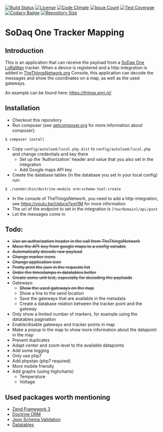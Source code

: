 [![Build Status](https://travis-ci.org/aiolos/sodaq-one-tracker-mapping.svg?branch=master)](https://travis-ci.org/aiolos/sodaq-one-tracker-mapping)
[![License](https://img.shields.io/github/license/aiolos/sodaq-one-tracker-mapping.svg)](LICENSE.md)
[![Code Climate](https://codeclimate.com/github/aiolos/sodaq-one-tracker-mapping/badges/gpa.svg)](https://codeclimate.com/github/aiolos/sodaq-one-tracker-mapping)
[![Issue Count](https://codeclimate.com/github/aiolos/sodaq-one-tracker-mapping/badges/issue_count.svg)](https://codeclimate.com/github/aiolos/sodaq-one-tracker-mapping)
[![Test Coverage](https://codeclimate.com/github/aiolos/sodaq-one-tracker-mapping/badges/coverage.svg)](https://codeclimate.com/github/aiolos/sodaq-one-tracker-mapping/coverage)
[![Codacy Badge](https://api.codacy.com/project/badge/Grade/0248f3aa5ecf408e832e4536c397bb73)](https://www.codacy.com/app/aiolos/sodaq-one-tracker-mapping?utm_source=github.com&amp;utm_medium=referral&amp;utm_content=aiolos/sodaq-one-tracker-mapping&amp;utm_campaign=Badge_Grade)
[![Repository Size](https://reposs.herokuapp.com/?path=aiolos/sodaq-one-tracker-mapping)](https://github.com/ruddfawcett/reposs)

# SoDaq One Tracker Mapping

## Introduction

This is an application that can receive the payload from a [SoDaq One LoRaWan](http://support.sodaq.com/sodaq-one/loraone/) tracker. 
When a device is registered and a http-integration is added in [TheThingsNetwork.org](http://www.TheThingsNetwork.org) Console, this application
can decode the messages and show the coordinates on a map, as well as the used gateways.

An example can be found here: https://things.enri.nl/

## Installation

- Checkout this repository
- Run composer (see [getcomposer.org](http://getcomposer.org) for more information about composer):
```bash
$ composer install
```
- Copy `config/autoload/local.php.dist` to `config/autoload/local.php` and change credentials and key there
    - Set up the 'Authorization' header and value that you also set in the integration
    - Add Google maps API key
- Create the database tables (in the database you set in your local config) run:
```bash
$ ./vendor/bin/doctrine-module orm:schema-tool:create
```
- In the console of TheThingsNetwork, you need to add a http-integration, see https://youtu.be/Uebcq7xmI1M for more information
- The url of the endpoint to set in the integration is `[YourDomain]/api/post`
- Let the messages come in

## Todo:

- ~~Use an authorization header in the call from TheThingsNetwork~~
- ~~Move the API-key from google maps to a config variable~~
- ~~Automatically decode raw payload~~
- ~~Change marker icons~~
- ~~Change application icon~~
- ~~Pretty print the json in the requests list~~
- ~~Order the timestamps in datatables better~~
- ~~Create some unit test, especially for decoding the payloads~~
- Gateways:
    - ~~Show the used gateways on the map~~
    - Show a line to the send location
    - Save the gateways that are available in the metadata
    - Create a database relation between the tracker point and the gateway
- Only show a limited number of markers, for example using the datatables pagination
- Enable/disable gateways and tracker points in map
- Make a popup in the map to show more information about the datapoint in the map
- Prevent duplicates
- Adapt center and zoom level to the available datapoints
- Add some logging
- Only use php7
- Add phpstan (php7 required)
- More mobile friendly
- Add graphs (using highcharts)
    - Temperature
    - Voltage
    
## Used packages worth mentioning
- [Zend Framework 3](https://framework.zend.com/)
- [Doctrine ORM](http://www.doctrine-project.org/)
- [Json Schema Validation](https://github.com/justinrainbow/json-schema)
- [Datatables](https://datatables.net/)
